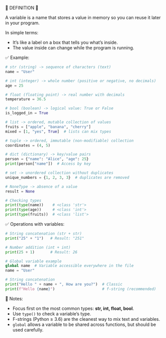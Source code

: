 🧠 DEFINITION 🧠

A variable is a name that stores a value in memory so you can reuse it later in your program.

In simple terms:

* It’s like a label on a box that tells you what’s inside.
* The value inside can change while the program is running.

✅ Example:

```python
# str (string) -> sequence of characters (text)
name = "User"

# int (integer) -> whole number (positive or negative, no decimals)
age = 25

# float (floating point) -> real number with decimals
temperature = 36.5

# bool (boolean) -> logical value: True or False
is_logged_in = True

# list -> ordered, mutable collection of values
fruits = ["apple", "banana", "cherry"]
mixed = [1, "yes", True]  # lists can mix types

# tuple -> ordered, immutable (non-modifiable) collection
coordinates = (4, 5)

# dict (dictionary) -> key/value pairs
person = {"name": "Alice", "age": 25}
print(person["name"])  # Access by key

# set -> unordered collection without duplicates
unique_numbers = {1, 2, 3, 3}  # duplicates are removed

# NoneType -> absence of a value
result = None

# Checking types
print(type(name))    # <class 'str'>
print(type(age))     # <class 'int'>
print(type(fruits))  # <class 'list'>
```

✅ Operations with variables:

```python
# String concatenation (str + str)
print("25" + "1")   # Result: "251"

# Number addition (int + int)
print(25 + 1)       # Result: 26

# Global variable example
global name  # Variable accessible everywhere in the file
name = "User"

# String concatenation
print("Hello " + name + ", How are you?")  # Classic
print(f"Hello {name}")                     # f-string (recommended)
```

📌 Notes:

* Focus first on the most common types: **str, int, float, bool**.
* Use `type()` to check a variable’s type.
* F-strings (Python ≥ 3.6) are the cleanest way to mix text and variables.
* `global` allows a variable to be shared across functions, but should be used carefully.
